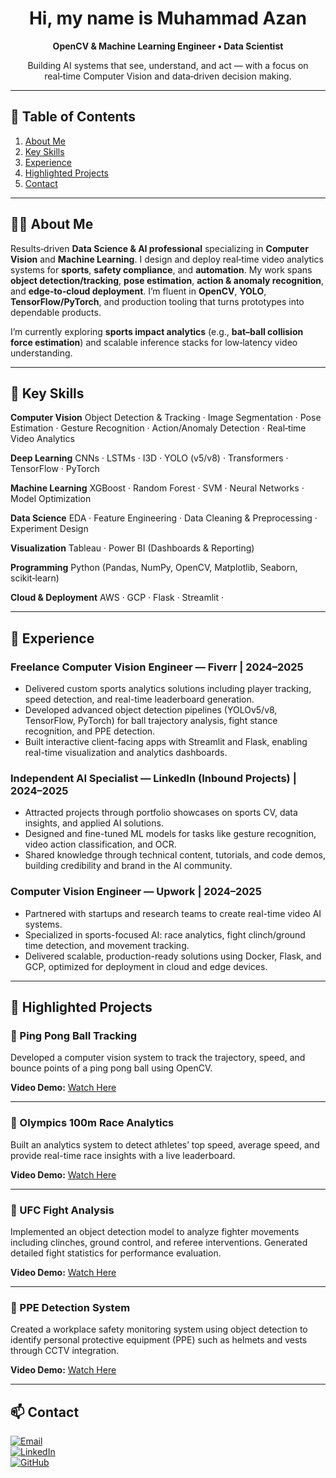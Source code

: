 <div align="center">

# Hi, my name is **Muhammad Azan**

**OpenCV & Machine Learning Engineer • Data Scientist**

Building AI systems that see, understand, and act — with a focus on real‑time Computer Vision and data‑driven decision making.

</div>

---

## 🧭 Table of Contents

1. [About Me](#-about-me)
2. [Key Skills](#-key-skills)
3. [Experience](#-experience)
4. [Highlighted Projects](#-highlighted-projects)
5. [Contact](#-contact)

---

## 👨‍💻 About Me

Results‑driven **Data Science & AI professional** specializing in **Computer Vision** and **Machine Learning**. I design and deploy real‑time video analytics systems for **sports**, **safety compliance**, and **automation**. My work spans **object detection/tracking**, **pose estimation**, **action & anomaly recognition**, and **edge‑to‑cloud deployment**. I’m fluent in **OpenCV**, **YOLO**, **TensorFlow/PyTorch**, and production tooling that turns prototypes into dependable products.

I’m currently exploring **sports impact analytics** (e.g., **bat–ball collision force estimation**) and scalable inference stacks for low‑latency video understanding.

---

## 🧰 Key Skills

**Computer Vision**
Object Detection & Tracking · Image Segmentation · Pose Estimation · Gesture Recognition · Action/Anomaly Detection · Real‑time Video Analytics

**Deep Learning**
CNNs · LSTMs · I3D · YOLO (v5/v8) · Transformers · TensorFlow · PyTorch

**Machine Learning**
XGBoost · Random Forest · SVM · Neural Networks · Model Optimization

**Data Science**
EDA · Feature Engineering · Data Cleaning & Preprocessing · Experiment Design

**Visualization**
Tableau · Power BI (Dashboards & Reporting)

**Programming**
Python (Pandas, NumPy, OpenCV, Matplotlib, Seaborn, scikit‑learn)

**Cloud & Deployment**
AWS · GCP · Flask  · Streamlit · 

---

## 💼 Experience  

### Freelance Computer Vision Engineer — Fiverr | 2024–2025  
- Delivered custom sports analytics solutions including player tracking, speed detection, and real-time leaderboard generation.  
- Developed advanced object detection pipelines (YOLOv5/v8, TensorFlow, PyTorch) for ball trajectory analysis, fight stance recognition, and PPE detection.  
- Built interactive client-facing apps with Streamlit and Flask, enabling real-time visualization and analytics dashboards.  

### Independent AI Specialist — LinkedIn (Inbound Projects) | 2024–2025  
- Attracted projects through portfolio showcases on sports CV, data insights, and applied AI solutions.  
- Designed and fine-tuned ML models for tasks like gesture recognition, video action classification, and OCR.  
- Shared knowledge through technical content, tutorials, and code demos, building credibility and brand in the AI community.  

### Computer Vision Engineer — Upwork | 2024–2025  
- Partnered with startups and research teams to create real-time video AI systems.  
- Specialized in sports-focused AI: race analytics, fight clinch/ground time detection, and movement tracking.  
- Delivered scalable, production-ready solutions using Docker, Flask, and GCP, optimized for deployment in cloud and edge devices.  

---

## 🚀 Highlighted Projects


### 🏓 Ping Pong Ball Tracking  
Developed a computer vision system to track the trajectory, speed, and bounce points of a ping pong ball using OpenCV.  

**Video Demo:** [Watch Here](https://drive.google.com/file/d/1z-exIh4Dj9MBZ5QV15QjsypEUfh5RW1x/view?usp=drive_link)  

---

### 🏃 Olympics 100m Race Analytics  
Built an analytics system to detect athletes’ top speed, average speed, and provide real-time race insights with a live leaderboard.  

**Video Demo:** [Watch Here](https://drive.google.com/file/d/1peLBLoohT_7dMPcye7GBO1kJ-nbVwHpG/view?usp=drive_link)  

---

### 🥊 UFC Fight Analysis  
Implemented an object detection model to analyze fighter movements including clinches, ground control, and referee interventions. Generated detailed fight statistics for performance evaluation.  

**Video Demo:** [Watch Here](https://drive.google.com/file/d/1KBWEk5jjnAYQXwHL9puFyeMZcQYImACm/view?usp=drive_link)  

---

### 🦺 PPE Detection System  
Created a workplace safety monitoring system using object detection to identify personal protective equipment (PPE) such as helmets and vests through CCTV integration.  

**Video Demo:** [Watch Here](https://drive.google.com/file/d/19VFgsLF7kMijtJbk_33Noj7DH71CmnKu/view?usp=drive_link)
  
---

## 📫 Contact  

[![Email](https://img.shields.io/badge/Email-azanvisionai%40gmail.com-red?style=for-the-badge&logo=gmail&logoColor=white)](mailto:azanvisionai@gmail.com)  
[![LinkedIn](https://img.shields.io/badge/LinkedIn-Muhammad%20Azan-blue?style=for-the-badge&logo=linkedin&logoColor=white)](https://www.linkedin.com/in/muhammad-azan-44212b303)  
[![GitHub](https://img.shields.io/badge/GitHub-Azankhan2005-black?style=for-the-badge&logo=github&logoColor=white)](https://github.com/Azankhan2005)  



